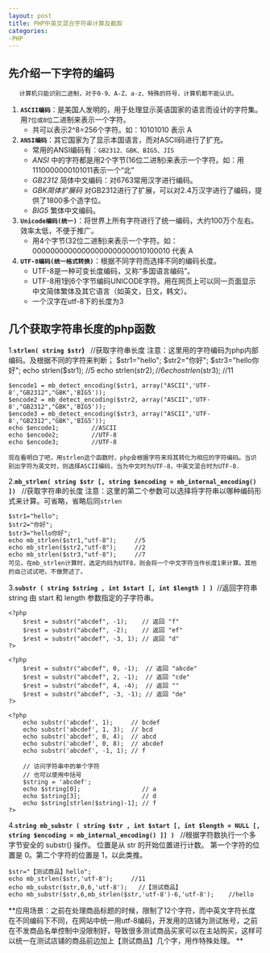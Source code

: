 ```yaml
---
layout: post
title: PHP中英文混合字符串计算及截取
categories:
-PHP
---
```


## 先介绍一下字符的编码

       计算机只能识别二进制，对于0-9、A-Z、a-z、特殊的符号，计算机都不能认识。

1. **`ASCII编码`**：是美国人发明的，用于处理显示英语国家的语言而设计的字符集。用`7位或8位`二进制来表示一个字符。
    * 共可以表示2^8=256个字符。如：10101010 表示 A
2. **`ANSI编码`**：其它国家为了显示本国语言，而对ASCII码进行了扩充。
	* 常用的ANSI编码有：`GB2312、GBK、BIG5、JIS`
	* *ANSI* 中的字符都是用2个字节(16位二进制)来表示一个字符。如：用1110000000101011表示一个“北”
    * *GB2312* 简体中文编码：对6763常用汉字进行编码。
    * *GBK简体扩展码* 对GB2312进行了扩展，可以对2.4万汉字进行了编码，提供了1800多个造字位。
    * *BIG5* 繁体中文编码。
3. **`Unicode编码(统一)`**：将世界上所有字符进行了统一编码，大约100万个左右。效率太低，不便于推广。
	* 用4个字节(32位二进制)来表示一个字符。如：00000000000000000000000010100010  代表 A
4. **`UTF-8编码(统一格式转换)`**：根据不同字符而选择不同的编码长度。
	* UTF-8是一种可变长度编码，又称“多国语言编码”。
	* UTF-8用1到6个字节编码UNICODE字符。用在网页上可以同一页面显示中文简体繁体及其它语言（如英文，日文，韩文）。
	* 一个汉字在utf-8下的长度为3


## 几个获取字符串长度的php函数  

1.**`strlen( string $str`)** &nbsp;&nbsp;//获取字符串长度
注意：这里用的字符编码为php内部编码。及根据不同的字符来判断；
    $str1="hello";
    $str2="你好";
	$str3="hello你好";
	echo strlen($str1);     //5
    echo strlen($str2);     //6
   	echo strlen($str3);     //11
   	
   	$encode1 = mb_detect_encoding($str1, array("ASCII",'UTF-8',"GB2312","GBK",'BIG5')); 
   	$encode2 = mb_detect_encoding($str2, array("ASCII",'UTF-8',"GB2312","GBK",'BIG5')); 
   	$encode3 = mb_detect_encoding($str3, array("ASCII",'UTF-8',"GB2312","GBK",'BIG5')); 
    echo $encode1;         //ASCII
    echo $encode2;         //UTF-8
    echo $encode3;         //UTF-8
   	
   	现在看明白了吧，用strlen这个函数时，php会根据字符来将其转化为相应的字符编码。当识别出字符为英文时，则选择ASCII编码，当为中文时为UTF-8，中英文混合时为UTF-8.

2.**`mb_strlen( string $str [, string $encoding = mb_internal_encoding() ])`** &nbsp;&nbsp;//获取字符串的长度
注意：这里的第二个参数可以选择将字符串以哪种编码形式来计算。可省略，省略后同`strlen`

    $str1="hello";
    $str2="你好";
	$str3="hello你好";
	echo mb_strlen($str1,"utf-8");     //5
    echo mb_strlen($str2,"utf-8");     //2
   	echo mb_strlen($str3,"utf-8");     //7
   	可见，在mb_strlen计算时，选定内码为UTF8，则会将一个中文字符当作长度1来计算。其他的自己试试吧，不做赘述了。

3.**`substr ( string $string , int $start [, int $length ] )`**&nbsp;&nbsp;//返回字符串 string 由 start 和 length 参数指定的子字符串。

    <?php
		$rest = substr("abcdef", -1);    // 返回 "f"
		$rest = substr("abcdef", -2);    // 返回 "ef"
		$rest = substr("abcdef", -3, 1); // 返回 "d"
	?>

    <?php
		$rest = substr("abcdef", 0, -1);  // 返回 "abcde"
		$rest = substr("abcdef", 2, -1);  // 返回 "cde"
		$rest = substr("abcdef", 4, -4);  // 返回 ""
		$rest = substr("abcdef", -3, -1); // 返回 "de"
	?>
	
	<?php
		echo substr('abcdef', 1);     // bcdef
		echo substr('abcdef', 1, 3);  // bcd
		echo substr('abcdef', 0, 4);  // abcd
		echo substr('abcdef', 0, 8);  // abcdef
		echo substr('abcdef', -1, 1); // f

		// 访问字符串中的单个字符
		// 也可以使用中括号
		$string = 'abcdef';
		echo $string[0];                 // a
		echo $string[3];                 // d
		echo $string[strlen($string)-1]; // f
	?>
	
4.**`string mb_substr ( string $str , int $start [, int $length = NULL [, string $encoding = mb_internal_encoding() ]] )`** &nbsp;&nbsp;//根据字符数执行一个多字节安全的 substr() 操作。 位置是从 str 的开始位置进行计数。 第一个字符的位置是 0。第二个字符的位置是 1，以此类推。
	
	$str="【测试商品】hello";
	echo mb_strlen($str,'utf-8');     //11
	echo mb_substr($str,0,6,'utf-8');   //【测试商品】
	echo mb_substr($str,6,mb_strlen($str,'utf-8')-6,'utf-8');    //hello
	
**应用场景：之前在处理商品标题的时候，限制了12个字符，而中英文字符长度在不同编码下不同，在网站中统一用utf-8编码，开发用的店铺为测试账号，之前在不发商品名单控制中没限制好，导致很多测试商品买家可以在主站购买，这样可以统一在测试店铺的商品前边加上【测试商品】几个字，用作特殊处理。
**